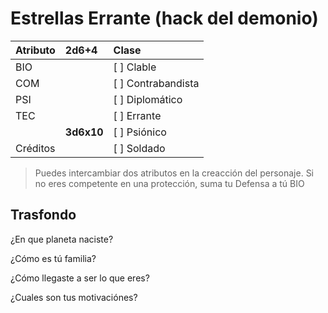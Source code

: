 Estrellas Errante (hack del demonio)
====================================
| Atributo | 2d6+4      | Clase              |
| :------- | :--------- | :----------------- |
| BIO      |            | [ ] Clable         |
| COM      |            | [ ] Contrabandista |
| PSI      |            | [ ] Diplomático    |
| TEC      |            | [ ] Errante        |
|          | **3d6x10** | [ ] Psiónico       |
| Créditos |            | [ ] Soldado        |
> Puedes intercambiar dos atributos en la creacción del personaje.
> Si no eres competente en una protección, suma tu Defensa a tú BIO

Trasfondo
---------
¿En que planeta naciste?

¿Cómo es tú familia?

¿Cómo llegaste a ser lo que eres?

¿Cuales son tus motivaciónes?
